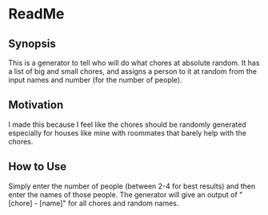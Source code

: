 # ReadMe
## Synopsis 
This is a generator to tell who will do what chores at absolute random. It has a list of big and small chores, and assigns a person to it at random from the input names and number (for the number of people). 
## Motivation
I made this because I feel like the chores should be randomly generated especially for houses like mine with roommates that barely help with the chores. 
## How to Use
Simply enter the number of people (between 2-4 for best results) and then enter the names of those people. The generator will give an output of "[chore] - [name]" for all chores and random names. 

